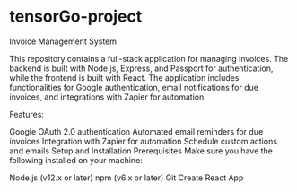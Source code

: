 # tensorGo-project
Invoice Management System

This repository contains a full-stack application for managing invoices. The backend is built with Node.js, Express, and Passport for authentication, while the frontend is built with React. The application includes functionalities for Google authentication, email notifications for due invoices, and integrations with Zapier for automation.

Features:

Google OAuth 2.0 authentication
Automated email reminders for due invoices
Integration with Zapier for automation
Schedule custom actions and emails
Setup and Installation
Prerequisites
Make sure you have the following installed on your machine:

Node.js (v12.x or later)
npm (v6.x or later)
Git
Create React App
